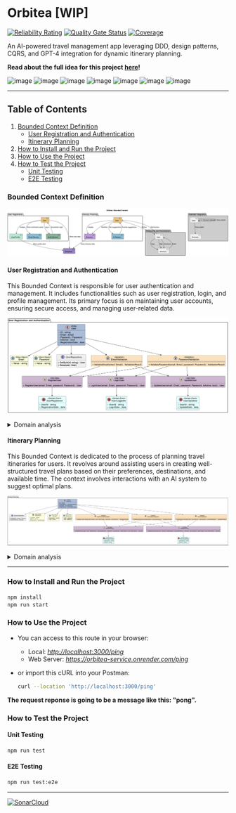 # Orbitea [WIP]

[![Reliability Rating](https://sonarcloud.io/api/project_badges/measure?project=Edain92_orbitea-monorepo&metric=reliability_rating)](https://sonarcloud.io/summary/new_code?id=Edain92_orbitea-monorepo)
[![Quality Gate Status](https://sonarcloud.io/api/project_badges/measure?project=Edain92_orbitea-monorepo&metric=alert_status)](https://sonarcloud.io/summary/new_code?id=Edain92_orbitea-monorepo)
[![Coverage](https://sonarcloud.io/api/project_badges/measure?project=Edain92_orbitea-monorepo&metric=coverage)](https://sonarcloud.io/summary/new_code?id=Edain92_orbitea-monorepo)

An AI-powered travel management app leveraging DDD, design patterns, CQRS, and GPT-4 integration for dynamic itinerary planning.

**Read about the full idea for this project [here](docs/IDEA.md)!**

![image](https://img.shields.io/badge/nestjs-E0234E?style=for-the-badge&logo=nestjs&logoColor=white)
![image](https://img.shields.io/badge/Jest-C21325?style=for-the-badge&logo=jest&logoColor=white)
![image](https://img.shields.io/badge/GraphQl-E10098?style=for-the-badge&logo=graphql&logoColor=white)
![image](https://img.shields.io/badge/MongoDB-4EA94B?style=for-the-badge&logo=mongodb&logoColor=white)
![image](https://img.shields.io/badge/redis-CC0000.svg?&style=for-the-badge&logo=redis&logoColor=white)
![image](https://img.shields.io/badge/prettier-1A2C34?style=for-the-badge&logo=prettier&logoColor=F7BA3E)
![image](https://img.shields.io/badge/stylelint-000?style=for-the-badge&logo=stylelint&logoColor=white)

---

## Table of Contents

1. [Bounded Context Definition](#bounded-context-definition)
   - [User Registration and Authentication](#user-registration-and-authentication)
   - [Itinerary Planning](#itinerary-planning)
2. [How to Install and Run the Project](#how-to-install-and-run-the-project)
3. [How to Use the Project](#how-to-use-the-project)
4. [How to Test the Project](#how-to-test-the-project)
   - [Unit Testing](#unit-testing)
   - [E2E Testing](#e2e-testing)

### Bounded Context Definition

![Alt text](./docs/event-stroming-diagram.png)

#### User Registration and Authentication

This Bounded Context is responsible for user authentication and management. It includes functionalities such as user registration, login, and profile management. Its primary focus is on maintaining user accounts, ensuring secure access, and managing user-related data.

![Alt text](./docs/boundedcontext-user.png)

<details>
<summary>Domain analysis</summary>

_Entities and Aggregates:_

- User Account: Represents the user's account information, including email, password, and other relevant details.
- User Profile: Contains additional user information, such as name, avatar, and preferences.

_Value Objects:_

- Email: Represents the email address associated with a user's account.
- Password: Encrypted user password stored securely.

_Domain Events:_

- User Registered: Fired when a new user successfully registers an account.
- User Logged In: Triggered upon successful user login.
- User Profile Updated: Raised when a user's profile information is updated.

_Use Cases:_

- Register User: Handles the process of user registration by validating input and creating a new user account.
- Login User: Manages user authentication, verifying credentials and granting access upon successful login.
- Update User Profile: Allows users to modify their profile information, such as changing their avatar or updating preferences.

_Integration Points:_

- Database: Stores user account and profile information securely.
- Email Service: Sends confirmation emails, password reset requests, etc.
- Authentication Service: Manages user authentication and token generation.

_Validations:_

- User Registration: Verification of email availability, password strength, confirmation of matching passwords, and duplicate registration prevention.
- Login: Verify user-provided credentials to ensure they match stored records.
- Profile Update: Implement validations to ensure that profile updates are consistent and secure, and that changes are valid.

This Bounded Context collaborates closely with "Itinerary Planning" for personalized travel planning. It ensures a secure and seamless user experience by managing user accounts, authentication, and related processes.

</details>

#### Itinerary Planning

This Bounded Context is dedicated to the process of planning travel itineraries for users. It revolves around assisting users in creating well-structured travel plans based on their preferences, destinations, and available time. The context involves interactions with an AI system to suggest optimal plans.

![Alt text](./docs/boundedcontext-itinerary.png)

<details>
<summary>Domain analysis</summary>

_Entities and Aggregates:_

- User: Represents the user who is planning the travel itinerary.
- Itinerary: Contains information about the planned travel schedule, including destinations, activities, and time frames.
- AI System: A separate system that assists in generating itinerary suggestions.

_Value Objects:_

- Destination: Represents a travel destination, including information like location, name, and attractions.
- Activity: Describes an activity or event to be included in the itinerary, such as sightseeing, dining, or adventure.

_Domain Events:_

- Itinerary Created: Raised when a user successfully creates a new travel itinerary.
- Itinerary Updated: Triggered upon modifications to an existing itinerary.
- AI Query Requested: Fired when a user requests AI suggestions for itinerary planning.

_Use Cases:_

- Create Itinerary: Manages the process of creating a new travel itinerary, including selecting destinations, activities, and time frames.
- Update Itinerary: Allows users to modify an existing itinerary by adding or removing destinations and activities.
- Get AI Suggestions: Interacts with the AI system to retrieve itinerary suggestions based on user preferences and constraints.

_Validations:_

- Validation of Dates and Times: Ensure that the dates and times entered for the TimeFrames are consistent and that the planned activities do not overlap in time.
- Destination Validation: Verify that the destinations entered exist.
- Validation of Activities: Verify that the activities entered are valid and available at the selected destination.

</details>

---

### How to Install and Run the Project

```bash
npm install
npm run start
```

### How to Use the Project

- You can access to this route in your browser:

  - Local: _<http://localhost:3000/ping>_
  - Web Server: _<https://orbitea-service.onrender.com/ping>_

- or import this cURL into your Postman:

  ```bash
  curl --location 'http://localhost:3000/ping'
  ```

**The request reponse is going to be a message like this: "pong".**

### How to Test the Project

#### Unit Testing

```bash
npm run test
```

#### E2E Testing

```bash
npm run test:e2e
```

---

[![SonarCloud](https://sonarcloud.io/images/project_badges/sonarcloud-black.svg)](https://sonarcloud.io/summary/new_code?id=Edain92_orbitea)
